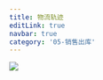 ```yaml
---
title: 物流轨迹
editLink: true
navbar: true
category: '05-销售出库'
---
```


![](https://img.springlearn.cn/blog/30b59e08e1427ad8f1bb46ba59717489.png)
